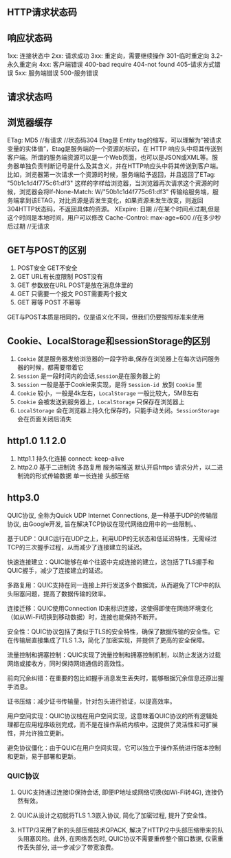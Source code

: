 ## HTTP请求状态码
## 响应状态码
1xx:
连接状态中
2xx:
请求成功
3xx:
重定向，需要继续操作
301-临时重定向
3.2-永久重定向
4xx:
客户端错误
400-bad require
404-not found
405-请求方式错误
5xx:
服务端错误
500-服务错误
## 请求状态吗




## 浏览器缓存
ETag: MD5  //有请求 //状态码304 Etag是 Entity tag的缩写，可以理解为“被请求变量的实体值”，Etag是服务端的一个资源的标识，在 HTTP 响应头中将其传送到客户端。所谓的服务端资源可以是一个Web页面，也可以是JSON或XML等。服务器单独负责判断记号是什么及其含义，并在HTTP响应头中将其传送到客户端。比如，浏览器第一次请求一个资源的时候，服务端给予返回，并且返回了ETag: "50b1c1d4f775c61:df3" 这样的字样给浏览器，当浏览器再次请求这个资源的时候，浏览器会将If-None-Match: W/"50b1c1d4f775c61:df3" 传输给服务端，服务端拿到该ETAG，对比资源是否发生变化，如果资源未发生改变，则返回304HTTP状态码，不返回具体的资源。
XExpire: 日期  //在某个时间点过期,但是这个时间是本地时间，用户可以修改
Cache-Control: max-age=600    //在多少秒后过期  //无请求


## GET与POST的区别
1. POST安全 GET不安全
2. GET URL有长度限制 POST没有
3. GET 参数放在URL POST是放在消息体里的
4. GET 只需要一个报文 POST需要两个报文
5. GET 幂等 POST 不幂等

GET与POST本质是相同的，仅是语义化不同，但我们仍要按照标准来使用


## Cookie、LocalStorage和sessionStorage的区别
1. `Cookie` 就是服务器发给浏览器的一段字符串,保存在浏览器上在每次访问服务器的时候，都需要带着它
2. `Session` 是一段时间内的会话,`Session`是在服务器上的
3. `Session` 一般是基于Cookie来实现，是将 `Session-id `放到 `Cookie` 里
4. `Cookie` 较小，一般是4k左右，`LocalStorage` 一般比较大，5MB左右
5. `Cookie` 会被发送到服务器上，`LocalStorage` 只保存在浏览器上
6. `LocalStorage` 会在浏览器上持久化保存的，只能手动关闭。`SessionStorage` 会在页面关闭后消失

## http1.0 1.1 2.0
1. http1.1 持久化连接 connect: keep-alive
2. http2.0 基于二进制流 多路复用 服务端推送 默认开启https 请求分片，以二进制流的形式传输数据 单一长连接 头部压缩

## http3.0
QUIC协议, 全称为Quick UDP Internet Connections, 是一种基于UDP的传输层协议, 由Google开发, 旨在解决TCP协议在现代网络应用中的一些限制。、

基于UDP：QUIC运行在UDP之上，利用UDP的无状态和低延迟特性，无需经过TCP的三次握手过程，从而减少了连接建立的延迟。

快速连接建立：QUIC能够在单个往返中完成连接的建立，这包括了TLS握手和QUIC握手，减少了连接建立的延迟。

多路复用：QUIC支持在同一连接上并行发送多个数据流，从而避免了TCP中的队头阻塞问题，提高了数据传输的效率。

连接迁移：QUIC使用Connection ID来标识连接，这使得即使在网络环境变化（如从Wi-Fi切换到移动数据）时，连接也能保持不断开。

安全性：QUIC协议包括了类似于TLS的安全特性，确保了数据传输的安全性。它在传输层直接集成了TLS 1.3，简化了加密实现，并提供了更高的安全保障。

流量控制和拥塞控制：QUIC实现了流量控制和拥塞控制机制，以防止发送方过载网络或接收方，同时保持网络通信的高效性。

前向冗余纠错：在重要的包比如握手消息发生丢失时，能够根据冗余信息还原出握手消息。

证书压缩：减少证书传输量，针对包头进行验证，以提高效率。

用户空间实现：QUIC协议栈在用户空间实现，这意味着QUIC协议的所有逻辑处理都在应用程序级别完成，而不是在操作系统内核中。这提供了灵活性和可扩展性，并允许独立更新。

避免协议僵化：由于QUIC在用户空间实现，它可以独立于操作系统进行版本控制和更新，易于部署和更新。

### QUIC协议
1. QUIC支持通过连接ID保持会话, 即便IP地址或网络切换(如Wi-Fi转4G), 连接仍然有效。

2. QUIC从设计之初就将TLS 1.3嵌入协议, 简化了加密过程, 提升了安全性。

3. HTTP/3采用了新的头部压缩技术QPACK, 解决了HTTP/2中头部压缩带来的队头阻塞风险。此外, 在网络丢包时, QUIC协议不需要重传整个窗口数据, 仅需重传丢失部分, 进一步减少了带宽浪费。
